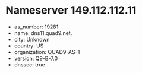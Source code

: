 # Nameserver 149.112.112.11

* as_number: 19281
* name: dns11.quad9.net.
* city: Unknown
* country: US
* organization: QUAD9-AS-1
* version: Q9-B-7.0
* dnssec: true
